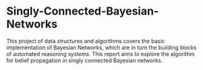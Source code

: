 # Singly-Connected-Bayesian-Networks
This project of data structures and algorithms covers the basic implementation of Bayesian Networks, which are in turn the building blocks of automated reasoning systems. This report aims to explore the algorithm for belief propagation in singly connected Bayesian networks.
